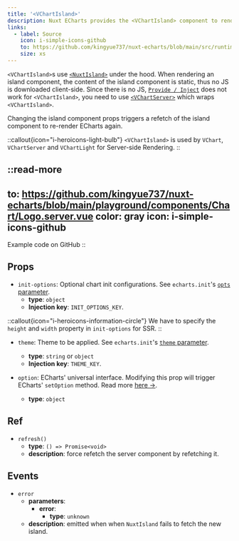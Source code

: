 ```yaml
---
title: '<VChartIsland>'
description: Nuxt ECharts provides the <VChartIsland> component to render a non-interactive ECharts SVG without any client JS.
links:
  - label: Source
    icon: i-simple-icons-github
    to: https://github.com/kingyue737/nuxt-echarts/blob/main/src/runtime/components/VChartIsland.vue
    size: xs
---
```


`<VChartIsland>`s use [`<NuxtIsland>`](https://nuxt.com/docs/api/components/nuxt-island) under the hood. When rendering an island component, the content of the island component is static, thus no JS is downloaded client-side. Since there is no JS, [`Provide / Inject`](/guides/provide-inject) does not work for `<VChartIsland>`, you need to use [`<VChartServer>`](/components/v-chart-server) which wraps `<VChartIsland>`.

Changing the island component props triggers a refetch of the island component to re-render ECharts again.

::callout{icon="i-heroicons-light-bulb"}
`<VChartIsland>` is used by `VChart`, `VChartServer` and `VChartLight` for Server-side Rendering.
::

::read-more
---
to: https://github.com/kingyue737/nuxt-echarts/blob/main/playground/components/Chart/Logo.server.vue
color: gray
icon: i-simple-icons-github
---
Example code on GitHub
::

## Props

- `init-options`: Optional chart init configurations. See `echarts.init`'s  [`opts` parameter](https://echarts.apache.org/en/api.html#echarts.init).
  - **type**: `object`
  - **Injection key**: `INIT_OPTIONS_KEY`.

::callout{icon="i-heroicons-information-circle"}
We have to specify the `height` and `width` property in `init-options` for SSR.
::

- `theme`: Theme to be applied. See `echarts.init`'s [`theme` parameter](https://echarts.apache.org/en/api.html#echarts.init).
  - **type**: `string` or `object`
  - **Injection key**: `THEME_KEY`.

- `option`: ECharts' universal interface. Modifying this prop will trigger ECharts' `setOption` method. Read more [here →](https://echarts.apache.org/en/option.html).
  - **type**: `object`

## Ref

- `refresh()`
  - **type**: `() => Promise<void>`
  - **description**: force refetch the server component by refetching it.

## Events

- `error`
  - **parameters**:
    - **error**:
      - **type**: `unknown`
  - **description**: emitted when when `NuxtIsland` fails to fetch the new island.
